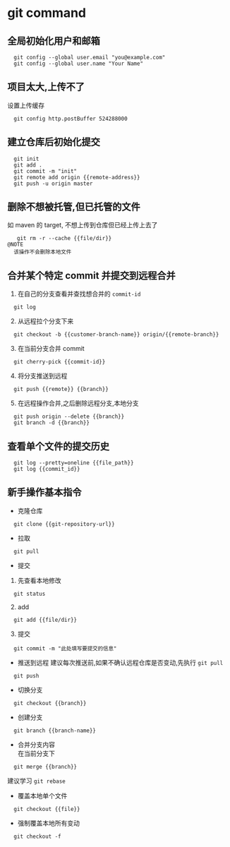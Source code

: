 # git command 

## 全局初始化用户和邮箱
```
  git config --global user.email "you@example.com"
  git config --global user.name "Your Name"
```

## 项目太大,上传不了
设置上传缓存  
```
  git config http.postBuffer 524288000
```

## 建立仓库后初始化提交
```
  git init
  git add .
  git commit -m "init"
  git remote add origin {{remote-address}}
  git push -u origin master
```

## 删除不想被托管,但已托管的文件
如 maven 的 target, 不想上传到仓库但已经上传上去了
```
   git rm -r --cache {{file/dir}}
@NOTE
  该操作不会删除本地文件
```

## 合并某个特定 commit 并提交到远程合并
1) 在自己的分支查看并查找想合并的 `commit-id`
```
  git log
```
2) 从远程拉个分支下来
```
  git checkout -b {{customer-branch-name}} origin/{{remote-branch}}
```
3) 在当前分支合并 commit
```
  git cherry-pick {{commit-id}}
```
4) 将分支推送到远程
```
  git push {{remote}} {{branch}}
```
5) 在远程操作合并,之后删除远程分支,本地分支
```
  git push origin --delete {{branch}}
  git branch -d {{branch}}
```

## 查看单个文件的提交历史
```
  git log --pretty=oneline {{file_path}}
  git log {{commit_id}}
```

## 新手操作基本指令
- 克隆仓库
```
  git clone {{git-repository-url}}
```
- 拉取
```
  git pull
```
- 提交
1. 先查看本地修改
```
  git status
```
2. add
```
  git add {{file/dir}}
```
3. 提交
```
  git commit -m "此处填写要提交的信息"
```
- 推送到远程
建议每次推送前,如果不确认远程仓库是否变动,先执行 `git pull`
```
  git push
```
- 切换分支
```
  git checkout {{branch}}
```
- 创建分支
```
  git branch {{branch-name}}
```
- 合并分支内容  
在当前分支下
```
  git merge {{branch}}
```
建议学习 `git rebase`
- 覆盖本地单个文件
```
  git checkout {{file}}
```
- 强制覆盖本地所有变动
```
  git checkout -f
```
